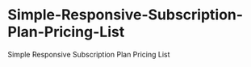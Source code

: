 # Simple-Responsive-Subscription-Plan-Pricing-List
Simple Responsive Subscription Plan Pricing List
